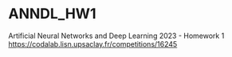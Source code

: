 # ANNDL_HW1
Artificial Neural Networks and Deep Learning 2023 - Homework 1
https://codalab.lisn.upsaclay.fr/competitions/16245
